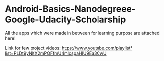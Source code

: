 # Android-Basics-Nanodegreee-Google-Udacity-Scholarship
All the apps which were made in between for learning purpose are attached here!

Link for few project videos: https://www.youtube.com/playlist?list=PLDt9yNKX2mPQFfmU4mIcspaHIU9Ea3CwU
